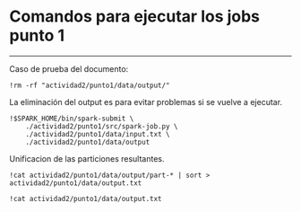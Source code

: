 # Comandos para ejecutar los jobs punto 1
---

Caso de prueba del documento:
```
!rm -rf "actividad2/punto1/data/output/"
```
La eliminación del output es para evitar problemas si se vuelve a ejecutar.
```
!$SPARK_HOME/bin/spark-submit \
    ./actividad2/punto1/src/spark-job.py \
    ./actividad2/punto1/data/input.txt \
    ./actividad2/punto1/data/output
```
Unificacion de las particiones resultantes.
```
!cat actividad2/punto1/data/output/part-* | sort > actividad2/punto1/data/output.txt
```
```
!cat actividad2/punto1/data/output.txt
```

